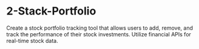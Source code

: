# 2-Stack-Portfolio
 Create a stock portfolio tracking tool that allows users to add, remove, and track the performance of their stock investments. Utilize financial APIs for real-time stock data.
